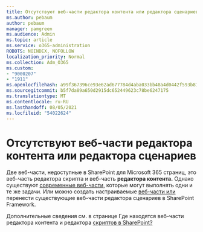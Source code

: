 ```yaml
---
title: Отсутствуют веб-части редактора контента или редактора сценариев
ms.author: pebaum
author: pebaum
manager: pamgreen
ms.audience: Admin
ms.topic: article
ms.service: o365-administration
ROBOTS: NOINDEX, NOFOLLOW
localization_priority: Normal
ms.collection: Adm_O365
ms.custom:
- "9000207"
- "1911"
ms.openlocfilehash: a99f367396ce93e62ad677784d4aba033bb48a4d0442f593b81dfaa607739403
ms.sourcegitcommit: b5f7da89a650d2915dc652449623c78be6247175
ms.translationtype: MT
ms.contentlocale: ru-RU
ms.lasthandoff: 08/05/2021
ms.locfileid: "54022624"
---
```

# <a name="content-editor-or-script-editor-web-parts-are-missing"></a>Отсутствуют веб-части редактора контента или редактора сценариев

Две веб-части, недоступные в SharePoint для Microsoft 365 страниц,  это веб-часть редактора скрипта и веб-часть **редактора контента.** Однако существуют [современные веб-части,](https://support.microsoft.com/office/ed6cc9ce-8b2a-480c-a655-1b9d7615cdbd#bkmk_outofbox) которые могут выполнять одни и те же задачи. Или можно создать настраиваемые [веб-части или](https://support.microsoft.com/office/ed6cc9ce-8b2a-480c-a655-1b9d7615cdbd#bkmk_custom) перенести существующие веб-части редактора сценариев в SharePoint Framework.  

Дополнительные сведения см. в странице Где находятся веб-части редактора контента и редактора [скриптов в SharePoint?](https://support.microsoft.com/office/ed6cc9ce-8b2a-480c-a655-1b9d7615cdbd)
